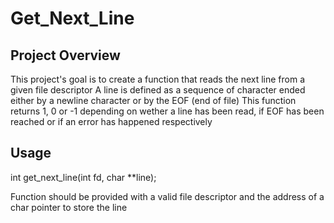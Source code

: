 # Get_Next_Line

## Project Overview

This project's goal is to create a function that reads the next line from a given file descriptor
A line is defined as a sequence of character ended either by a newline character or by the EOF (end of file)
This function returns 1, 0 or -1 depending on wether a line has been read, if EOF has been reached or if an error has happened respectively

## Usage

int get_next_line(int fd, char **line);

Function should be provided with a valid file descriptor and the address of a char pointer to store the line
